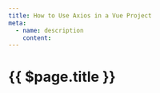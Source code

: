 ```yaml
---
title: How to Use Axios in a Vue Project
meta:
  - name: description
    content: 
---
```


# {{ $page.title }}
